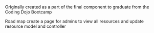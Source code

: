 
Originally created as a part of the final component to graduate from the Coding Dojo Bootcamp

Road map
create a page for admins to view all resources and update
resource model and controller

<!-- Temp Help List -->
<!-- Where to put tailwind config file? -->
